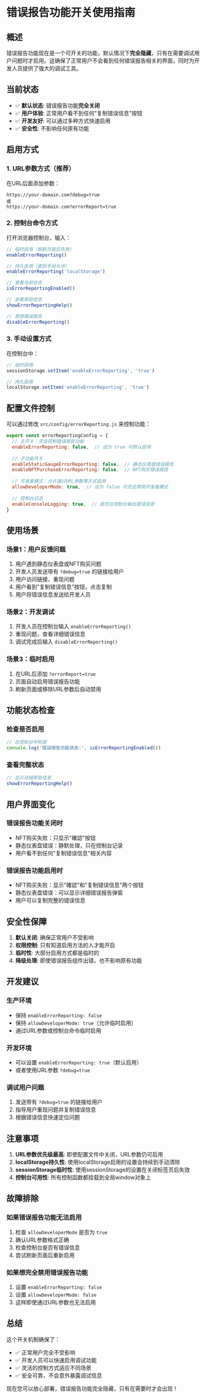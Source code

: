 # 错误报告功能开关使用指南

## 概述

错误报告功能现在是一个可开关的功能，默认情况下**完全隐藏**，只有在需要调试用户问题时才启用。这确保了正常用户不会看到任何错误报告相关的界面，同时为开发人员提供了强大的调试工具。

## 当前状态

- ✅ **默认状态**: 错误报告功能**完全关闭**
- ✅ **用户体验**: 正常用户看不到任何"复制错误信息"按钮
- ✅ **开发友好**: 可以通过多种方式快速启用
- ✅ **安全性**: 不影响任何原有功能

## 启用方式

### 1. URL参数方式（推荐）
在URL后面添加参数：
```
https://your-domain.com?debug=true
或
https://your-domain.com?errorReport=true
```

### 2. 控制台命令方式
打开浏览器控制台，输入：
```javascript
// 临时启用（刷新页面后失效）
enableErrorReporting()

// 持久启用（直到手动关闭）
enableErrorReporting('localStorage')

// 查看当前状态
isErrorReportingEnabled()

// 查看帮助信息
showErrorReportingHelp()

// 禁用错误报告
disableErrorReporting()
```

### 3. 手动设置方式
在控制台中：
```javascript
// 临时启用
sessionStorage.setItem('enableErrorReporting', 'true')

// 持久启用
localStorage.setItem('enableErrorReporting', 'true')
```

## 配置文件控制

可以通过修改 `src/config/errorReporting.js` 来控制功能：

```javascript
export const errorReportingConfig = {
  // 主开关：完全控制错误报告功能
  enableErrorReporting: false,  // 设为 true 可默认启用
  
  // 子功能开关
  enableStaticGaugeErrorReporting: false,  // 静态仪表盘错误报告
  enableNFTPurchaseErrorReporting: false,  // NFT购买错误报告
  
  // 开发者模式：允许通过URL参数等方式启用
  allowDeveloperMode: true,  // 设为 false 可完全禁用开发者模式
  
  // 控制台日志
  enableConsoleLogging: true,  // 是否在控制台输出错误信息
}
```

## 使用场景

### 场景1：用户反馈问题
1. 用户遇到静态仪表盘或NFT购买问题
2. 开发人员发送带有 `?debug=true` 的链接给用户
3. 用户访问链接，重现问题
4. 用户看到"复制错误信息"按钮，点击复制
5. 用户将错误信息发送给开发人员

### 场景2：开发调试
1. 开发人员在控制台输入 `enableErrorReporting()`
2. 重现问题，查看详细错误信息
3. 调试完成后输入 `disableErrorReporting()`

### 场景3：临时启用
1. 在URL后添加 `?errorReport=true`
2. 页面自动启用错误报告功能
3. 刷新页面或移除URL参数后自动禁用

## 功能状态检查

### 检查是否启用
```javascript
// 在控制台中检查
console.log('错误报告功能状态:', isErrorReportingEnabled())
```

### 查看完整状态
```javascript
// 显示详细帮助信息
showErrorReportingHelp()
```

## 用户界面变化

### 错误报告功能关闭时
- NFT购买失败：只显示"確認"按钮
- 静态仪表盘错误：静默处理，只在控制台记录
- 用户看不到任何"复制错误信息"相关内容

### 错误报告功能启用时
- NFT购买失败：显示"確認"和"复制错误信息"两个按钮
- 静态仪表盘错误：可以显示详细错误报告弹窗
- 用户可以复制完整的错误信息

## 安全性保障

1. **默认关闭**: 确保正常用户不受影响
2. **权限控制**: 只有知道启用方法的人才能开启
3. **临时性**: 大部分启用方式都是临时的
4. **降级处理**: 即使错误报告组件出错，也不影响原有功能

## 开发建议

### 生产环境
- 保持 `enableErrorReporting: false`
- 保持 `allowDeveloperMode: true`（允许临时启用）
- 通过URL参数或控制台命令临时启用

### 开发环境
- 可以设置 `enableErrorReporting: true`（默认启用）
- 或者使用URL参数 `?debug=true`

### 调试用户问题
1. 发送带有 `?debug=true` 的链接给用户
2. 指导用户重现问题并复制错误信息
3. 根据错误信息快速定位问题

## 注意事项

1. **URL参数优先级最高**: 即使配置文件中关闭，URL参数仍可启用
2. **localStorage持久性**: 使用localStorage启用的设置会持续到手动清除
3. **sessionStorage临时性**: 使用sessionStorage的设置在关闭标签页后失效
4. **控制台可用性**: 所有控制函数都挂载到全局window对象上

## 故障排除

### 如果错误报告功能无法启用
1. 检查 `allowDeveloperMode` 是否为 `true`
2. 确认URL参数格式正确
3. 检查控制台是否有错误信息
4. 尝试刷新页面后重新启用

### 如果想完全禁用错误报告功能
1. 设置 `enableErrorReporting: false`
2. 设置 `allowDeveloperMode: false`
3. 这样即使通过URL参数也无法启用

## 总结

这个开关机制确保了：
- ✅ 正常用户完全不受影响
- ✅ 开发人员可以快速启用调试功能
- ✅ 灵活的控制方式适应不同场景
- ✅ 安全可靠，不会意外暴露调试信息

现在您可以放心部署，错误报告功能完全隐藏，只有在需要时才会出现！
